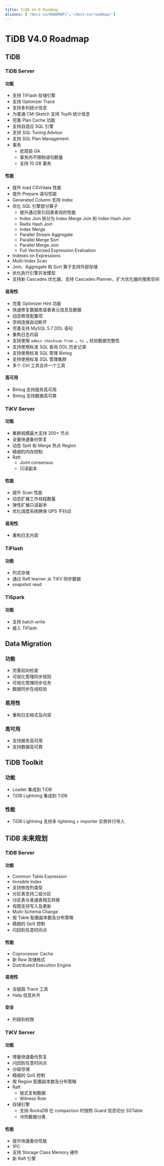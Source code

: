 ```yaml
---
title: TiDB V4.0 Roadmap
aliases: ['/docs-cn/ROADMAP/','/docs-cn/roadmap/']
---
```


<!-- markdownlint-disable MD001 -->

# TiDB V4.0 Roadmap

## TiDB

### TiDB Server

#### 功能

* 支持 TiFlash 存储引擎
* 支持 Optimizer Trace
* 支持多列统计信息
* 为普通 CM-Sketch 支持 TopN 统计信息
* 完善 Plan Cache 功能
* 支持自适应 SQL 引擎
* 支持 SQL Tuning Advisor
* 支持 SQL Plan Management
* 事务
    + 悲观锁 GA
    + 事务内不限制语句数量
    + 支持 10 GB 事务

#### 性能

* 提升 load CSV/data 性能
* 提升 Prepare 语句性能
* Generated Column 支持 Index
* 优化 SQL 引擎部分算子
    + 提升通过索引回表查询的性能
    + Index Join 拆分为 Index Merge Join 和 Index Hash Join
    + Radix Hash Join
    + Index Merge
    + Parallel Stream Aggregate
    + Parallel Merge Sort
    + Parallel Merge Join
    + Full Vectorized Expression Evaluation
* Indexes on Expressions
* Multi-Index Scan
* Join、Aggregate 和 Sort 算子支持外部存储
* 优化执行引擎并发模型
* 支持新 Cascades 优化器，支持 Cascades Planner，扩大优化器的搜索空间

#### 易用性

* 完善 Optimizer Hint 功能
* 快速修复数据库或者表元信息及数据
* 动态修改配置项
* 空闲连接自动断开
* 完善支持 MySQL 5.7 DDL 语句
* 重构日志内容
* 支持使用 `admin checksum from … to …` 校验数据完整性
* 支持使用标准 SQL 查询 DDL 历史记录
* 支持使用标准 SQL 管理 Binlog
* 支持使用标准 SQL 管理集群
* 多个 Ctrl 工具合并一个工具

#### 高可用

* Binlog 支持服务高可用
* Binlog 支持数据高可靠

### TiKV Server

#### 功能

* 集群规模最大支持 200+ 节点
* 全量快速备份恢复
* 动态 Split 和 Merge 热点 Region
* 精细的内存控制
* Raft
    + Joint consensus
    + 只读副本

#### 性能

* 提升 Scan 性能
* 动态扩展工作线程数量
* 弹性扩展只读副本
* 优化调度系统确保 QPS 不抖动

#### 易用性

* 重构日志内容

### TiFlash

#### 功能

* 列式存储
* 通过 Raft learner 从 TiKV 同步数据
* snapshot read

### TiSpark

#### 功能

* 支持 batch write
* 接入 TiFlash

## Data Migration

### 功能

* 完善前向检查
* 可视化管理同步规则
* 可视化管理同步任务
* 数据同步在线校验

### 易用性

* 重构日志格式及内容

### 高可用

* 支持服务高可用
* 支持数据高可靠

## TiDB Toolkit

### 功能

* Loader 集成到 TiDB
* TiDB Lightning 集成到 TiDB

### 性能

* TiDB Lightning 支持多 lightning + importer 实例并行导入

## TiDB 未来规划

### TiDB Server

#### 功能

* Common Table Expression
* Invisible Index
* 支持修改列类型
* 分区表支持二级分区
* 分区表与普通表相互转换
* 视图支持写入及更新
* Multi-Schema Change
* 按 Table 配置副本数及分布策略
* 精细的 QoS 控制
* 闪回到任意时间点

#### 性能

* Coprocessor Cache
* 新 Row 存储格式
* Distributed Execution Engine

#### 易用性

* 全链路 Trace 工具
* Help 信息补齐

#### 安全

* 列级别权限

### TiKV Server

#### 功能

* 增量快速备份恢复
* 闪回到任意时间点
* 分级存储
* 精细的 QoS 控制
* 按 Region 配置副本数及分布策略
* Raft
    + 链式复制数据
    + Witness Role
* 存储引擎
    + 支持 RocksDB 在 compaction 时按照 Guard 信息切分 SSTable
    + 冷热数据分离

#### 性能

* 提升快速备份性能
* 1PC
* 支持 Storage Class Memory 硬件
* 新 Raft 引擎
